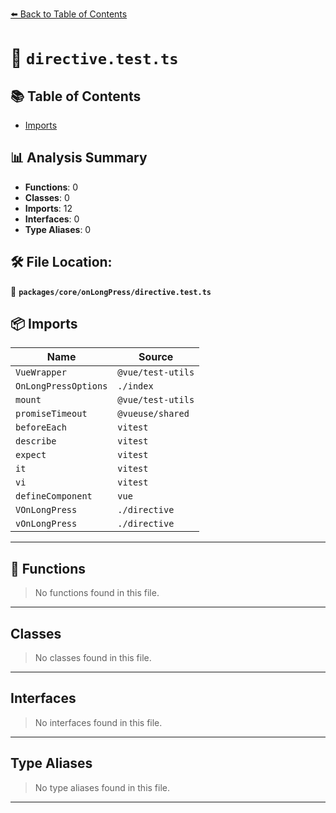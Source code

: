 [⬅️ Back to Table of Contents](../../../index.md)

# 📄 `directive.test.ts`

## 📚 Table of Contents

- [Imports](#imports)

## 📊 Analysis Summary

- **Functions**: 0
- **Classes**: 0
- **Imports**: 12
- **Interfaces**: 0
- **Type Aliases**: 0

## 🛠️ File Location:
📂 **`packages/core/onLongPress/directive.test.ts`**

## 📦 Imports

| Name | Source |
|------|--------|
| `VueWrapper` | `@vue/test-utils` |
| `OnLongPressOptions` | `./index` |
| `mount` | `@vue/test-utils` |
| `promiseTimeout` | `@vueuse/shared` |
| `beforeEach` | `vitest` |
| `describe` | `vitest` |
| `expect` | `vitest` |
| `it` | `vitest` |
| `vi` | `vitest` |
| `defineComponent` | `vue` |
| `VOnLongPress` | `./directive` |
| `vOnLongPress` | `./directive` |


---

## 🔧 Functions

> No functions found in this file.


---

## Classes

> No classes found in this file.


---

## Interfaces

> No interfaces found in this file.


---

## Type Aliases

> No type aliases found in this file.


---